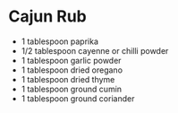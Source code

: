 # Cajun Rub

-   1 tablespoon paprika
-   1/2 tablespoon cayenne or chilli powder
-   1 tablespoon garlic powder
-   1 tablespoon dried oregano
-   1 tablespoon dried thyme
-   1 tablespoon ground cumin
-   1 tablespoon ground coriander
